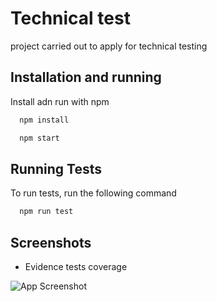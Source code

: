 
# Technical test

project carried out to apply for technical testing



## Installation and running

Install adn run with npm

```bash
  npm install

  npm start
```
    
## Running Tests

To run tests, run the following command

```bash
  npm run test
```


## Screenshots

- Evidence tests coverage

![App Screenshot](https://i.ibb.co/c2Nwmzz/tests.png)

